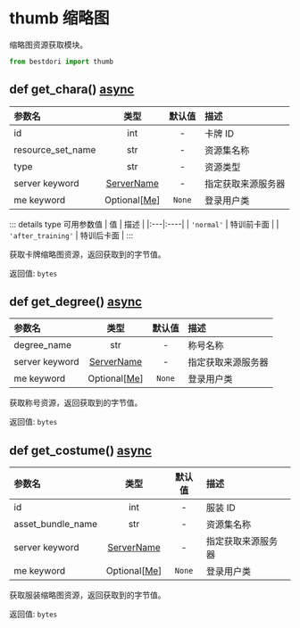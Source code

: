 # thumb 缩略图

缩略图资源获取模块。

```python
from bestdori import thumb
```

## def get_chara() <Badge type="tip">[async](/fast-start/#async-sync)</Badge>

| 参数名 | 类型 | 默认值 | 描述 |
|:------|:----:|:-----:|:-----|
| id | int | - | 卡牌 ID |
| resource_set_name | str | - | 资源集名称 |
| type | str | - | 资源类型 |
| server <Badge type="info">keyword</Badge> | [ServerName](/typing/#server-name) | - | 指定获取来源服务器 |
| me <Badge type="info">keyword</Badge> | Optional[[Me](./user/#me)] | `None` | 登录用户类 |

::: details type 可用参数值
| 值 | 描述 |
|:---|:----|
| `'normal'` | 特训前卡面 |
| `'after_training'` | 特训后卡面 |
:::

获取卡牌缩略图资源，返回获取到的字节值。

<Badge type="info">返回值:</Badge> `bytes`

## def get_degree() <Badge type="tip">[async](/fast-start/#async-sync)</Badge>

| 参数名 | 类型 | 默认值 | 描述 |
|:------|:----:|:-----:|:-----|
| degree_name | str | - | 称号名称 |
| server <Badge type="info">keyword</Badge> | [ServerName](/typing/#server-name) | - | 指定获取来源服务器 |
| me <Badge type="info">keyword</Badge> | Optional[[Me](./user/#me)] | `None` | 登录用户类 |

获取称号资源，返回获取到的字节值。

<Badge type="info">返回值:</Badge> `bytes`

## def get_costume() <Badge type="tip">[async](/fast-start/#async-sync)</Badge>

| 参数名 | 类型 | 默认值 | 描述 |
|:------|:----:|:-----:|:-----|
| id | int | - | 服装 ID |
| asset_bundle_name | str | - | 资源集名称 |
| server <Badge type="info">keyword</Badge> | [ServerName](/typing/#server-name) | - | 指定获取来源服务器 |
| me <Badge type="info">keyword</Badge> | Optional[[Me](./user/#me)] | `None` | 登录用户类 |

获取服装缩略图资源，返回获取到的字节值。

<Badge type="info">返回值:</Badge> `bytes`
